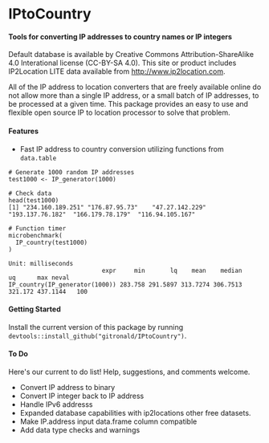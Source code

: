 # IPtoCountry
#### Tools for converting IP addresses to country names or IP integers
Default database is available by Creative Commons Attribution-ShareAlike 4.0 Interational license (CC-BY-SA 4.0).
This site or product includes IP2Location LITE data available from http://www.ip2location.com.

All of the IP address to location converters that are freely available online do not allow more
than a single IP address, or a small batch of IP addresses, to be processed at a given time. This
package provides an easy to use and flexible open source IP to location processor to solve that problem.


#### Features
* Fast IP address to country conversion utilizing functions from `data.table`

```
# Generate 1000 random IP addresses
test1000 <- IP_generator(1000)

# Check data
head(test1000)
[1] "234.160.189.251" "176.87.95.73"    "47.27.142.229"   "193.137.76.182"  "166.179.78.179"  "116.94.105.167"

# Function timer
microbenchmark(
  IP_country(test1000)
)

Unit: milliseconds
                          expr     min       lq    mean    median      uq      max neval
IP_country(IP_generator(1000)) 283.758 291.5897 313.7274 306.7513 321.172 437.1144   100

```

#### Getting Started
Install the current version of this package by running `devtools::install_github("gitronald/IPtoCountry")`.


#### To Do
Here's our current to do list! Help, suggestions, and comments welcome.
* Convert IP address to binary
* Convert IP integer back to IP address
* Handle IPv6 addresss
* Expanded database capabilities with ip2locations other free datasets.
* Make IP.address input data.frame column compatible
* Add data type checks and warnings
